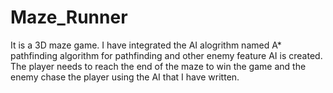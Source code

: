 # Maze_Runner
It is a 3D maze game. I have integrated the AI alogrithm named A* pathfinding algorithm for pathfinding and other enemy feature AI is created. The player needs to reach the end of the maze to win the game and the enemy chase the player using the AI that I have written.
